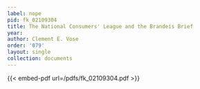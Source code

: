 ```yaml
---
label: nope
pid: fk_02109304
title: The National Consumers' League and the Brandeis Brief
year:
author: Clement E. Vose
order: '079'
layout: single
collection: documents
---
```



{{< embed-pdf url=/pdfs/fk_02109304.pdf >}}